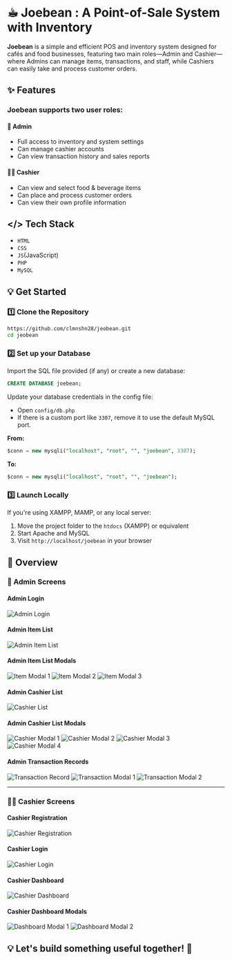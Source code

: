 # ☕︎ Joebean : A Point-of-Sale System with Inventory
**Joebean** is a simple and efficient POS and inventory system designed for cafés and food businesses, featuring two main roles—Admin and Cashier—where Admins can manage items, transactions, and staff, while Cashiers can easily take and process customer orders.

## ✨ Features
  ### Joebean supports two user roles:
 #### 👤 Admin
   - Full access to inventory and system settings
   - Can manage cashier accounts
   - Can view transaction history and sales reports

#### 👨‍💼 Cashier
  - Can view and select food & beverage items
  - Can place and process customer orders
  - Can view their own profile information

## </> Tech Stack
  - `HTML`
  - `CSS`
  - `JS`(JavaScript)
  - `PHP`
  - `MySQL`
 
## 💡 Get Started
### 1️⃣ Clone the Repository
```bash
https://github.com/clmnshn28/jeobean.git
cd jeobean
```
### 2️⃣ Set up your Database

Import the SQL file provided (if any) or create a new database:

```sql
CREATE DATABASE joebean;
```
Update your database credentials in the config file:
 - Open `config/db.php`
 - If there is a custom port like `3307`, remove it to use the default MySQL port.
  
**From:**
```sql
$conn = new mysqli("localhost", "root", "", "joebean", 3307);
```
**To:**
```sql
$conn = new mysqli("localhost", "root", "", "joebean");
```

### 3️⃣ Launch Locally

If you're using XAMPP, MAMP, or any local server:

1. Move the project folder to the `htdocs` (XAMPP) or equivalent
2. Start Apache and MySQL
3. Visit `http://localhost/joebean` in your browser
## 🔎 Overview

### 👤 Admin Screens

#### Admin Login
![Admin Login](assets/images/readme/admin-login.png)

#### Admin Item List
![Admin Item List](assets/images/readme/admin-item-list.png)

#### Admin Item List Modals
![Item Modal 1](assets/images/readme/admin-item-list-modal1.png)
![Item Modal 2](assets/images/readme/admin-item-list-modal2.png)
![Item Modal 3](assets/images/readme/admin-item-list-modal3.png)

#### Admin Cashier List
![Cashier List](assets/images/readme/admin-cashier-list.png)

#### Admin Cashier List Modals
![Cashier Modal 1](assets/images/readme/admin-cashier-list-modal1.png)
![Cashier Modal 2](assets/images/readme/admin-cashier-list-modal2.png)
![Cashier Modal 3](assets/images/readme/admin-cashier-list-modal3.png)
![Cashier Modal 4](assets/images/readme/admin-cashier-list-modal4.png)

#### Admin Transaction Records
![Transaction Record](assets/images/readme/admin-transaction-record.png)
![Transaction Modal 1](assets/images/readme/admin-transaction-record-modal1.png)
![Transaction Modal 2](assets/images/readme/admin-transaction-record-modal2.png)

---

### 👨‍💼 Cashier Screens

#### Cashier Registration
![Cashier Registration](assets/images/readme/cashier-registration.png)

#### Cashier Login
![Cashier Login](assets/images/readme/cashier-login.png)

#### Cashier Dashboard
![Cashier Dashboard](assets/images/readme/cashier-dashboard.png)

#### Cashier Dashboard Modals
![Dashboard Modal 1](assets/images/readme/cashier-dashboard-modal1.png)
![Dashboard Modal 2](assets/images/readme/cashier-dashboard-modal2.png)



## 💡 Let's build something useful together! 🚀

